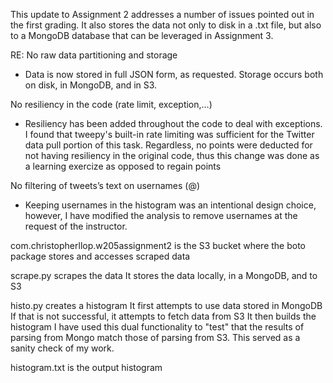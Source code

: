This update to Assignment 2 addresses a number of issues pointed out in the first grading. 
It also stores the data not only to disk in a .txt file, but also to a MongoDB database that can be
leveraged in Assignment 3.

RE: No raw data partitioning and storage
- Data is now stored in full JSON form, as requested. Storage occurs both on disk, in MongoDB, and in S3.

No resiliency in the code (rate limit, exception,…)
- Resiliency has been added throughout the code to deal with exceptions. I found that tweepy's built-in
    rate limiting was sufficient for the Twitter data pull portion of this task. Regardless, no points
    were deducted for not having resiliency in the original code, thus this change was done as a learning
    exercize as opposed to regain points

No filtering of tweets’s text on usernames (@)
- Keeping usernames in the histogram was an intentional design choice, however, I have modified the analysis
    to remove usernames at the request of the instructor.


com.christopherllop.w205assignment2 is the S3 bucket where the boto package stores and accesses scraped data

scrape.py scrapes the data
    It stores the data locally, in a MongoDB, and to S3

histo.py creates a histogram
    It first attempts to use data stored in MongoDB
    If that is not successful, it attempts to fetch data from S3
    It then builds the histogram
    I have used this dual functionality to "test" that the results of parsing from Mongo match those of
        parsing from S3. This served as a sanity check of my work.

histogram.txt is the output histogram
